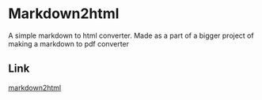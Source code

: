 # Markdown2html
A simple markdown to html converter. Made as a part of a bigger project of making a markdown to pdf converter

## Link
[markdown2html](https://markdown2html-umber.vercel.app/)
